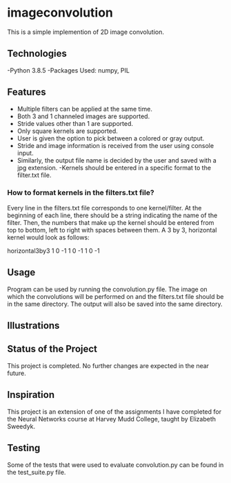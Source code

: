 # imageconvolution

This is a simple implemention of 2D image convolution. 


## Technologies

-Python 3.8.5
-Packages Used: numpy, PIL


## Features

- Multiple filters can be applied at the same time. 
- Both 3 and 1 channeled images are supported. 
- Stride values other than 1 are supported. 
- Only square kernels are supported.
- User is given the option to pick between a colored or gray output. 
- Stride and image information is received from the user using console input. 
- Similarly, the output file name is decided by the user and saved with a jpg extension.
-Kernels should be entered in a specific format to the filter.txt file.


### How to format kernels in the filters.txt file? 

Every line in the filters.txt file corresponds to one kernel/filter. At the beginning of each line, there should be a string indicating the name of the filter. Then, the numbers that make up the kernel should be entered from top to bottom, left to right with spaces between them. A 3 by 3, horizontal kernel would look as follows:

horizontal3by3 1 0 -1 1 0 -1 1 0 -1

## Usage 

Program can be used by running the convolution.py file. The image on which the convolutions will be performed on and the filters.txt file should be in the same directory. The output will also be saved into the same directory. 

## Illustrations

## Status of the Project

This project is completed. No further changes are expected in the near future. 


## Inspiration 

This project is an extension of one of the assignments I have completed for the Neural Networks course at Harvey Mudd College, taught by Elizabeth Sweedyk.

## Testing

Some of the tests that were used to evaluate convolution.py can be found in the test_suite.py file. 

